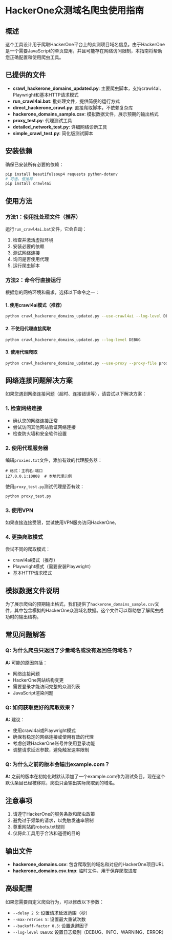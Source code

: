 # HackerOne众测域名爬虫使用指南

## 概述

这个工具设计用于爬取HackerOne平台上的众测项目域名信息。由于HackerOne是一个需要JavaScript的单页应用，并且可能存在网络访问限制，本指南将帮助您正确配置和使用爬虫工具。

## 已提供的文件

- **crawl_hackerone_domains_updated.py**: 主要爬虫脚本，支持crawl4ai、Playwright和基本HTTP请求模式
- **run_crawl4ai.bat**: 批处理文件，提供简便的运行方式
- **direct_hackerone_crawl.py**: 直接爬取脚本，不依赖复杂库
- **hackerone_domains_sample.csv**: 模拟数据文件，展示预期的输出格式
- **proxy_test.py**: 代理测试工具
- **detailed_network_test.py**: 详细网络诊断工具
- **simple_crawl_test.py**: 简化版测试脚本

## 安装依赖

确保已安装所有必要的依赖：

```bash
pip install beautifulsoup4 requests python-dotenv
# 可选，但推荐
pip install crawl4ai
```

## 使用方法

### 方法1：使用批处理文件（推荐）

运行`run_crawl4ai.bat`文件，它会自动：
1. 检查并激活虚拟环境
2. 安装必要的依赖
3. 测试网络连接
4. 询问是否使用代理
5. 运行爬虫脚本

### 方法2：命令行直接运行

根据您的网络环境和需求，选择以下命令之一：

#### 1. 使用crawl4ai模式（推荐）

```bash
python crawl_hackerone_domains_updated.py --use-crawl4ai --log-level DEBUG
```

#### 2. 不使用代理直接爬取

```bash
python crawl_hackerone_domains_updated.py --log-level DEBUG
```

#### 3. 使用代理爬取

```bash
python crawl_hackerone_domains_updated.py --use-proxy --proxy-file proxies.txt --log-level DEBUG
```

## 网络连接问题解决方案

如果您遇到网络连接问题（超时、连接错误等），请尝试以下解决方案：

### 1. 检查网络连接

- 确认您的网络连接正常
- 尝试访问其他网站验证网络连接
- 检查防火墙和安全软件设置

### 2. 使用代理服务器

编辑`proxies.txt`文件，添加有效的代理服务器：

```
# 格式：主机名:端口
127.0.0.1:10808  # 本地代理示例
```

使用`proxy_test.py`测试代理是否有效：

```bash
python proxy_test.py
```

### 3. 使用VPN

如果直接连接受限，尝试使用VPN服务访问HackerOne。

### 4. 更换爬取模式

尝试不同的爬取模式：
- crawl4ai模式（推荐）
- Playwright模式（需要安装Playwright）
- 基本HTTP请求模式

## 模拟数据文件说明

为了展示爬虫的预期输出格式，我们提供了`hackerone_domains_sample.csv`文件，其中包含模拟的HackerOne众测域名数据。这个文件可以帮助您了解爬虫成功时的输出结构。

## 常见问题解答

### Q: 为什么爬虫只返回了少量域名或没有返回任何域名？
**A:** 可能的原因包括：
- 网络连接问题
- HackerOne网站结构变更
- 需要登录才能访问完整的众测列表
- JavaScript渲染问题

### Q: 如何获取更好的爬取效果？
**A:** 建议：
- 使用crawl4ai或Playwright模式
- 确保有稳定的网络连接或使用有效的代理
- 考虑创建HackerOne账号并使用登录功能
- 调整请求延迟参数，避免触发速率限制

### Q: 为什么之前的版本会输出example.com？
**A:** 之前的版本在初始化时默认添加了一个example.com作为测试条目，现在这个默认条目已经被移除，爬虫只会输出实际爬取到的域名。

## 注意事项

1. 请遵守HackerOne的服务条款和爬虫政策
2. 避免过于频繁的请求，以免触发速率限制
3. 尊重网站的robots.txt规则
4. 仅将此工具用于合法和道德的目的

## 输出文件

- **hackerone_domains.csv**: 包含爬取到的域名和对应的HackerOne项目URL
- **hackerone_domains.csv.tmp**: 临时文件，用于保存爬取进度

## 高级配置

如果您需要自定义爬虫行为，可以修改以下参数：

- `--delay 2 5`: 设置请求延迟范围（秒）
- `--max-retries 5`: 设置最大重试次数
- `--backoff-factor 0.5`: 设置退避因子
- `--log-level DEBUG`: 设置日志级别（DEBUG、INFO、WARNING、ERROR）